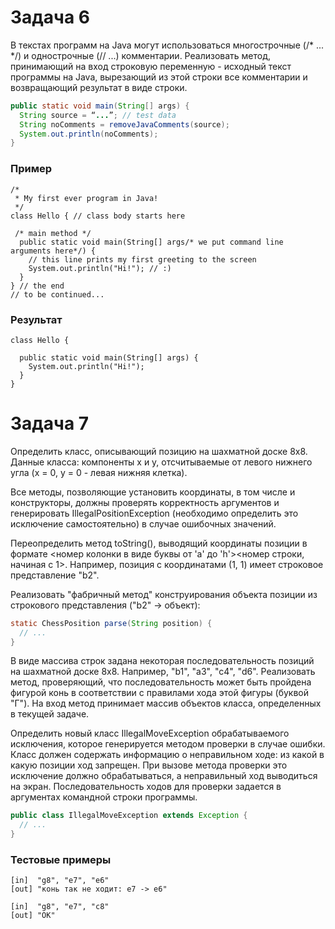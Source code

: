 # Задача 6

В текстах программ на Java могут использоваться многострочные (/* ... */) и однострочные (// ...) комментарии. Реализовать метод, принимающий на вход строковую переменную - исходный текст программы на Java, вырезающий из этой строки все комментарии и возвращающий результат в виде строки.
```Java
public static void main(String[] args) {
  String source = “...”; // test data
  String noComments = removeJavaComments(source);
  System.out.println(noComments);
}
```
### Пример

    /*
     * My first ever program in Java!
     */
    class Hello { // class body starts here 
  
     /* main method */
      public static void main(String[] args/* we put command line arguments here*/) {
        // this line prints my first greeting to the screen
        System.out.println("Hi!"); // :)
      }
    } // the end
    // to be continued...
### Результат
    class Hello {  
  
      public static void main(String[] args) {  
        System.out.println("Hi!"); 
      }
    }
    
# Задача 7

Определить класс, описывающий позицию на шахматной доске 8x8. Данные класса: компоненты x и y, отсчитываемые от левого нижнего угла (x = 0, y = 0 - левая нижняя клетка).

Все методы, позволяющие установить координаты, в том числе и конструкторы, должны проверять корректность аргументов и генерировать IllegalPositionException (необходимо определить это исключение самостоятельно) в случае ошибочных значений.

Переопределить метод toString(), выводящий координаты позиции в формате <номер колонки в виде буквы от 'a' до 'h'><номер строки, начиная с 1>. Например, позиция с координатами (1, 1) имеет строковое представление "b2".

Реализовать "фабричный метод" конструирования объекта позиции из строкового представления ("b2" -> объект):
```Java
static ChessPosition parse(String position) {
  // ...
}
```
В виде массива строк задана некоторая последовательность позиций на шахматной доске 8x8. Например, "b1", "a3", "c4", "d6". Реализовать метод, проверяющий, что последовательность может быть пройдена фигурой конь в соответствии с правилами хода этой фигуры (буквой "Г"). На вход метод принимает массив объектов класса, определенных в текущей задаче.

Определить новый класс IllegalMoveException обрабатываемого исключения, которое генерируется методом проверки в случае ошибки. Класс должен содержать информацию о неправильном ходе: из какой в какую позиции ход запрещен. При вызове метода проверки это исключение должно обрабатываться, а неправильный ход выводиться на экран. Последовательность ходов для проверки задается в аргументах командной строки программы.
```Java
public class IllegalMoveException extends Exception {
  // ...
}
```
### Тестовые примеры
```
[in]  "g8", "e7", "e6"
[out] "конь так не ходит: e7 -> e6"
```
```
[in]  "g8", "e7", "c8"
[out] "OK"
```
